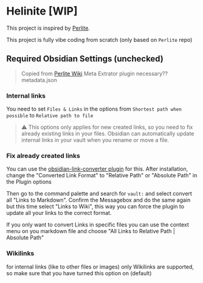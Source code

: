 # Helinite [WIP]

This project is inspired by [Perlite](https://github.com/secure-77/Perlite).

This project is fully vibe coding from scratch (only based on `Perlite` repo)

## Required Obsidian Settings (unchecked)

> Copied from [Perlite Wiki](https://github.com/secure-77/Perlite/wiki/03---Perlite-Settings#required-settings)
> Meta Extrator plugin necessary?? metadata.json

### Internal links

You need to set `Files & Links` in the options from `Shortest path when possible` to `Relative path to file`

> ⚠️ This options only applies for new created links, so you need to fix already existing links in your files. Obsidian can automatically update internal links in your vault when you rename or move a file.

### Fix already created links

You can use the [obsidian-link-converter plugin](https://github.com/ozntel/obsidian-link-converter) for this. After installation, change the "Converted Link Format" to "Relative Path" or "Absolute Path" in the Plugin options

Then go to the command palette and search for `vault:` and select convert all "Links to Markdown". Confirm the Messagebox and do the same again but this time select "Links to Wiki", this way you can force the plugin to update all your links to the correct format.

If you only want to convert Links in specific files you can use the context menu on you markdown file and choose "All Links to Relative Path | Absolute Path"

### Wikilinks

for internal links (like to other files or images) only Wikilinks are supported, so make sure that you have turned this option on (default)